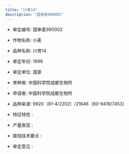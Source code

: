 ```yaml
---
title: "川育14"
description: "国审麦990002"
---
```

* 审定编号:  国审麦990002

*  作物名称:  小麦

*  品种名称:  川育14

*  审定年份:  1999

*  审定单位:  国家

* 育种者:  中国科学院成都生物所

*  申请者:  中国科学院成都生物所

*  品种来源:  9920（81-4/2202）/21646（80-9418/7453）

*  特征特性 : 

 
*  产量表现 : 


*  栽培技术要点 : 


*  审定意见 : 

